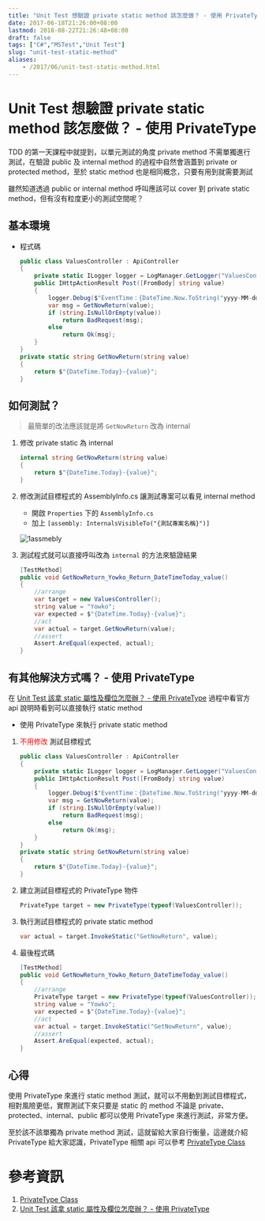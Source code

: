 ```yaml
---
title: "Unit Test 想驗證 private static method 該怎麼做？ - 使用 PrivateType"
date: 2017-06-18T21:26:00+08:00
lastmod: 2018-08-22T21:26:48+08:00
draft: false
tags: ["C#","MSTest","Unit Test"]
slug: "unit-test-static-method"
aliases:
    - /2017/06/unit-test-static-method.html
---
```

# Unit Test 想驗證 private static method 該怎麼做？ - 使用 PrivateType
TDD 的第一天課程中就提到，以單元測試的角度 private method 不需單獨進行測試，在驗證 public 及 internal method 的過程中自然會涵蓋到 private or protected method，至於 static method 也是相同概念，只要有用到就需要測試

雖然知道透過 public or internal method 呼叫應該可以 cover 到 private static method，但有沒有粒度更小的測試空間呢？

## 基本環境

*   程式碼

    ```cs
    public class ValuesController : ApiController
    {
        private static ILogger logger = LogManager.GetLogger("ValuesController");
        public IHttpActionResult Post([FromBody] string value)
        {
            logger.Debug($"EventTime：{DateTime.Now.ToString("yyyy-MM-dd HH:mm:ss")};Value={value}");
            var msg = GetNowReturn(value);
            if (string.IsNullOrEmpty(value))
                return BadRequest(msg);
            else
                return Ok(msg);
        }
    }
    private static string GetNowReturn(string value)
    {
        return $"{DateTime.Today}-{value}";
    }
    ```

## 如何測試？

> 最簡單的改法應該就是將 `GetNowReturn` 改為 internal

1.  修改 private static 為 internal

    ```cs
    internal string GetNowReturn(string value)
    {
        return $"{DateTime.Today}-{value}";
    }
    ```

2.  修改測試目標程式的 AssemblyInfo.cs 讓測試專案可以看見 internal method

    *   開啟 `Properties` 下的 `AssemblyInfo.cs`
    *   加上 `[assembly: InternalsVisibleTo("{測試專案名稱}")]`


    ![1assmebly](https://user-images.githubusercontent.com/3851540/27260987-0ec37d7a-546c-11e7-9c6e-791a21ccc3dc.png)

3.  測試程式就可以直接呼叫改為 `internal` 的方法來驗證結果

    ```cs
    [TestMethod]
    public void GetNowReturn_Yowko_Return_DateTimeToday_value()
    {
        //arrange 
        var target = new ValuesController();
        string value = "Yowko";
        var expected = $"{DateTime.Today}-{value}";
        //act
        var actual = target.GetNowReturn(value);
        //assert
        Assert.AreEqual(expected, actual);
    }
    ```

## 有其他解決方式嗎？ - 使用 PrivateType

在 [Unit Test 該拿 static 屬性及欄位怎麼辦？ - 使用 PrivateType](//blog.yowko.com/2017/06/unit-test-static-field-property.html) 過程中看官方 api 說明時看到可以直接執行 static method

*   使用 PrivateType 來執行 private static method


1.  <span style="color:red">不用修改</span> 測試目標程式

    ```cs
    public class ValuesController : ApiController
    {
        private static ILogger logger = LogManager.GetLogger("ValuesController");
        public IHttpActionResult Post([FromBody] string value)
        {
            logger.Debug($"EventTime：{DateTime.Now.ToString("yyyy-MM-dd HH:mm:ss")} Value={value}");
            var msg = GetNowReturn(value);
            if (string.IsNullOrEmpty(value))
                return BadRequest(msg);
            else
                return Ok(msg);
        }
    }
    private static string GetNowReturn(string value)
    {
        return $"{DateTime.Today}-{value}";
    }
    ```

2.  建立測試目標程式的 PrivateType 物件

    ```cs
    PrivateType target = new PrivateType(typeof(ValuesController));
    ```

3.  執行測試目標程式的 private static method

    ```cs
    var actual = target.InvokeStatic("GetNowReturn", value);
    ```
4.  最後程式碼

    ```cs
    [TestMethod]
    public void GetNowReturn_Yowko_Return_DateTimeToday_value()
    {
        //arrange 
        PrivateType target = new PrivateType(typeof(ValuesController));
        string value = "Yowko";
        var expected = $"{DateTime.Today}-{value}";
        //act
        var actual = target.InvokeStatic("GetNowReturn", value);
        //assert
        Assert.AreEqual(expected, actual);
    }
    ```

## 心得

使用 PrivateType 來進行 static method 測試，就可以不用動到測試目標程式，相對風險更低，實際測試下來只要是 static 的 method 不論是 private、protected、internal、public 都可以使用 PrivateType 來進行測試，非常方便。

至於該不該單獨為 private method 測試，這就留給大家自行衡量，這邊就介紹 PrivateType 給大家認識，PrivateType 相關 api 可以參考 [PrivateType Class](https://msdn.microsoft.com/en-us/library/microsoft.visualstudio.testtools.unittesting.privatetype%28v=vs.120%29.aspx)

# 參考資訊

1.  [PrivateType Class](https://msdn.microsoft.com/en-us/library/microsoft.visualstudio.testtools.unittesting.privatetype%28v=vs.120%29.aspx)
2.  [Unit Test 該拿 static 屬性及欄位怎麼辦？ - 使用 PrivateType](//blog.yowko.com/2017/06/unit-test-static-field-property.html)
